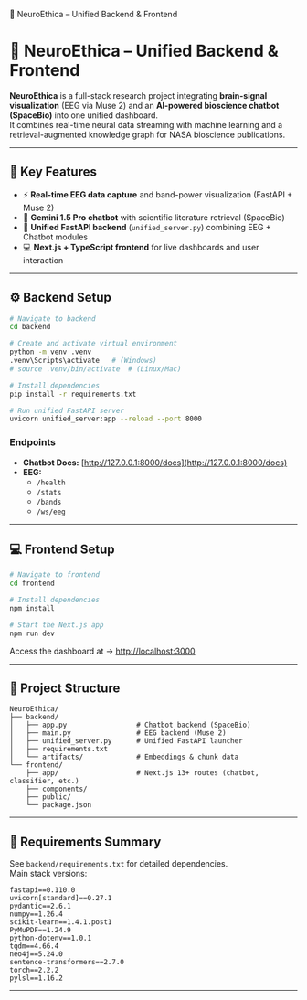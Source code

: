 🧠 NeuroEthica – Unified Backend & Frontend
# 🧠 NeuroEthica – Unified Backend & Frontend

**NeuroEthica** is a full-stack research project integrating **brain-signal visualization** (EEG via Muse 2) and an **AI-powered bioscience chatbot (SpaceBio)** into one unified dashboard.  
It combines real-time neural data streaming with machine learning and a retrieval-augmented knowledge graph for NASA bioscience publications.

---

## 🚀 Key Features
- ⚡ **Real-time EEG data capture** and band-power visualization (FastAPI + Muse 2)  
- 🤖 **Gemini 1.5 Pro chatbot** with scientific literature retrieval (SpaceBio)  
- 🧩 **Unified FastAPI backend** (`unified_server.py`) combining EEG + Chatbot modules  
- 💻 **Next.js + TypeScript frontend** for live dashboards and user interaction  

---

## ⚙️ Backend Setup

```bash
# Navigate to backend
cd backend

# Create and activate virtual environment
python -m venv .venv
.venv\Scripts\activate   # (Windows)
# source .venv/bin/activate  # (Linux/Mac)

# Install dependencies
pip install -r requirements.txt

# Run unified FastAPI server
uvicorn unified_server:app --reload --port 8000
```

### Endpoints
- **Chatbot Docs:** [http://127.0.0.1:8000/docs](http://127.0.0.1:8000/docs)  
- **EEG:**
  - `/health`
  - `/stats`
  - `/bands`
  - `/ws/eeg`

---

## 💻 Frontend Setup

```bash
# Navigate to frontend
cd frontend

# Install dependencies
npm install

# Start the Next.js app
npm run dev
```

Access the dashboard at → [http://localhost:3000](http://localhost:3000)

---

## 📁 Project Structure

```
NeuroEthica/
├── backend/
│   ├── app.py                 # Chatbot backend (SpaceBio)
│   ├── main.py                # EEG backend (Muse 2)
│   ├── unified_server.py      # Unified FastAPI launcher
│   ├── requirements.txt
│   └── artifacts/             # Embeddings & chunk data
└── frontend/
    ├── app/                   # Next.js 13+ routes (chatbot, classifier, etc.)
    ├── components/
    ├── public/
    └── package.json
```

---

## 🧩 Requirements Summary

See `backend/requirements.txt` for detailed dependencies.  
Main stack versions:
```
fastapi==0.110.0
uvicorn[standard]==0.27.1
pydantic==2.6.1
numpy==1.26.4
scikit-learn==1.4.1.post1
PyMuPDF==1.24.9
python-dotenv==1.0.1
tqdm==4.66.4
neo4j==5.24.0
sentence-transformers==2.7.0
torch==2.2.2
pylsl==1.16.2
```

---

